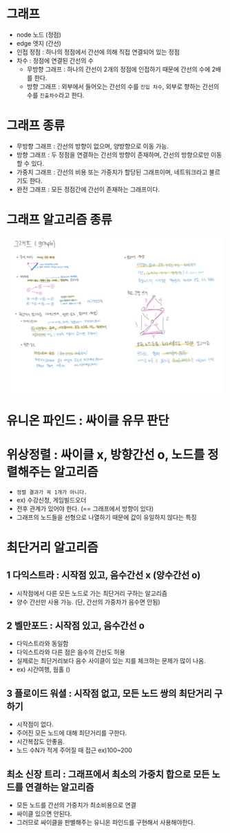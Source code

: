 # 그래프
- node 노드 (정점)
- edge 엣지 (간선)
- 인접 정점 : 하나의 정점에서 간선에 의해 직접 연결되어 있는 정점
- 차수 : 정점에 연결된 간선의 수
  - 무방향 그래프 : 하나의 간선이 2개의 정점에 인접하기 때문에 간선의 수에 2배를 한다.
  - 방향 그래프 : 외부에서 들어오는 간선의 수를 `진입 차수`, 외부로 향하는 간선의 수를 `진출차수`라고 한다.

# 그래프 종류
- 무방향 그래프 : 간선의 방향이 없으며, 양방향으로 이동 가능.
- 방향 그래프 : 두 정점을 연결하는 간선의 방향이 존재하며, 간선의 방향으로만 이동할 수 있다.
- 가중치 그래프 : 간선의 비용 또는 가중치가 할당된 그래프이며, 네트워크라고 불르기도 한다.
- 완전 그래프 : 모든 정점간에 간선이 존재하는 그래프이다. 


# 그래프 알고리즘 종류
![그래프알고리즘6종류.jpg](../img/그래프알고리즘6종류.jpg)

# 유니온 파인드 : 싸이클 유무 판단

# 위상정렬 : 싸이클 x, 방향간선 o, 노드를 정렬해주는 알고리즘
- `정렬 결과가 꼭 1개가 아니다.`
- ex) 수강신청, 게임빌드오더
- 전후 관계가 있어야 한다. (== 그래프에서 방향이 있다)
- 그래프의 노드들을 선형으로 나열하기 때문에 값이 유일하지 않다는 특징

# 최단거리 알고리즘
## 1 다익스트라 : 시작점 있고, 음수간선 x (양수간선 o)
- 시작점에서 다른 모든 노드로 가는 최단거리 구하는 알고리즘
- 양수 간선만 사용 가능. (단, 간선의 가중차가 음수면 안됨)

## 2 벨만포드 : 시작점 있고, 음수간선 o
- 다익스트라와 동일함
- 다익스트라와 다른 점은 음수의 간선도 허용
- 실제로는 최단거리보다 음수 사이클이 있는 지를 체크하는 문제가 많이 나옴.
- ex) 시간여행, 웜홀 ()

## 3 플로이드 워셜 : 시작점 없고, 모든 노드 쌍의 최단거리 구하기
- 시작점이 없다. 
- 주어진 모든 노드에 대해 최단거리를 구한다. 
- 시간복잡도 안좋음. 
- 노드 수N가 적게 주어질 때 접근 ex)100~200 

## 최소 신장 트리 : 그래프에서 최소의 가중치 합으로 모든 노드를 연결하는 알고리즘
- 모든 노드를 간선의 가중치가 최소비용으로 연결
- 싸이클 있으면 안된다. 
- 그러므로 싸이클을 판별해주는 유니온 파인드를 구현해서 사용해야한다.
